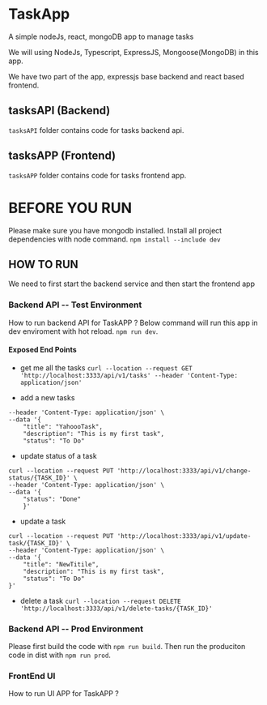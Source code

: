 # TaskApp
A simple nodeJs, react, mongoDB app to manage tasks

We will using NodeJs, Typescript, ExpressJS, Mongoose(MongoDB) in this app.

We have two part of the app, expressjs base backend and react based frontend.
## tasksAPI (Backend)
`tasksAPI` folder contains code for tasks backend api.

## tasksAPP (Frontend)
`tasksAPP` folder contains code for tasks frontend app.

# BEFORE YOU RUN
Please make sure you have mongodb installed.
Install all project dependencies with node command.
`npm install --include dev`

## HOW TO RUN
We need to first start the backend service and then start the frontend app

### Backend API -- Test Environment
How to run backend API for TaskAPP ?
Below command will run this app in dev enviroment with hot reload.
`npm run dev`.

#### Exposed End Points
- get me all the tasks
`curl --location --request GET 'http://localhost:3333/api/v1/tasks' --header 'Content-Type: application/json'`

- add a new tasks
```curl --location 'http://localhost:3333/api/v1/add-task' \
--header 'Content-Type: application/json' \
--data '{
    "title": "YahoooTask",
    "description": "This is my first task",
    "status": "To Do"
```

- update status of a task
```
curl --location --request PUT 'http://localhost:3333/api/v1/change-status/{TASK_ID}' \
--header 'Content-Type: application/json' \
--data '{
    "status": "Done"
    }'
```


- update a task
```
curl --location --request PUT 'http://localhost:3333/api/v1/update-task/{TASK_ID}' \
--header 'Content-Type: application/json' \
--data '{
    "title": "NewTitile",
    "description": "This is my first task",
    "status": "To Do"
}'
```
- delete a task
`curl --location --request DELETE 'http://localhost:3333/api/v1/delete-tasks/{TASK_ID}'`

### Backend API -- Prod Environment
Please first build the code with `npm run build`.
Then run the produciton code in dist with `npm run prod`.

### FrontEnd UI 
How to run UI APP for TaskAPP ?
